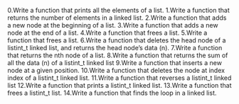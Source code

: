 0.Write a function that prints all the elements of a list.
1.Write a function that returns the number of elements in a linked list.
2.Write a function that adds a new node at the beginning of a list.
3.Write a function that adds a new node at the end of a list.
4.Write a function that frees a list.
5.Write a function that frees a list.
6.Write a function that deletes the head node of a listint_t linked list, and returns the head node’s data (n).
7.Write a function that returns the nth node of a list.
8.Write a function that returns the sum of all the data (n) of a listint_t linked list
9.Write a function that inserts a new node at a given position.
10.Write a function that deletes the node at index index of a listint_t linked list.
11.Write a function that reverses a listint_t linked list
12.Write a function that prints a listint_t linked list.
13.Write a function that frees a listint_t list.
14.Write a function that finds the loop in a linked list.
